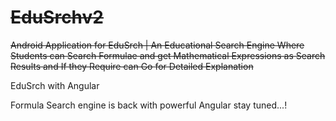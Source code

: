 ~~EduSrchv2~~
=========

~~Android Application for EduSrch | An Educational Search Engine Where Students can Search Formulae and get Mathematical Expressions as Search Results and If they Require can Go for Detailed Explanation~~

EduSrch with Angular

Formula Search engine is back with powerful Angular stay tuned...!
